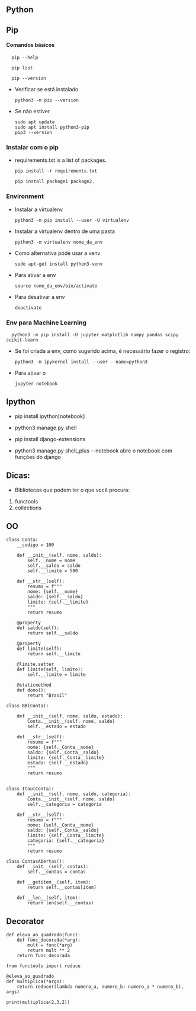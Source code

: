 ## Python

## Pip

#### Comandos básicos
      pip --help

      pip list
      
      pip --version

* Verificar se está instalado

      python3 -m pip --version

* Se não estiver

      sudo apt update
      sudo apt install python3-pip
      pip3 --version

### Instalar com o pip

- requirements.txt is a list of packages.

      pip install -r requirements.txt 

      pip install package1 package2.

### Environment

* Instalar a virtualenv

      python3 -m pip install --user -U virtualenv

* Instalar a virtualenv dentro de uma pasta

      python3 -m virtualenv nome_da_env

* Como alternativa pode usar a venv

      sudo apt-get install python3-venv

* Para ativar a env 

      source nome_da_env/bin/activate

* Para desativar a env

      deactivate
  
### Env para Machine Learning

      python3 -m pip install -U jupyter matplotlib numpy pandas scipy scikit-learn

* Se foi criada a env, como sugerido acima, é necessário fazer o registro:

      python3 -m ipykernel install --user --name=python3

* Para ativar o 
      
      jupyter notebook 

## Ipython

* pip install ipython[notebook]

* python3 manage.py shell

* pip install django-extensions

* python3 manage.py shell_plus --notebook
abre o notebook com funções do django


## Dicas:

* Bibliotecas que podem ter o que você procura:
      
1. functools
2. collections

## OO
```
class Conta:
    __codigo = 100

    def __init__(self, nome, saldo):
        self.__nome = nome
        self.__saldo = saldo
        self.__limite = 500

    def __str__(self):
        resumo = f"""
        nome: {self.__nome} 
        saldo: {self.__saldo} 
        limite: {self.__limite}
        """
        return resumo

    @property
    def saldo(self):
        return self.__saldo

    @property
    def limite(self):
        return self.__limite

    @limite.setter
    def limite(self, limite):
        self.__limite = limite

    @staticmethod
    def dono():
        return "Brasil"

class BB(Conta):
    
    def __init__(self, nome, saldo, estado):
        Conta.__init__(self, nome, saldo)
        self.__estado = estado

    def __str__(self):
        resumo = f"""
        nome: {self._Conta__nome} 
        saldo: {self._Conta__saldo} 
        limite: {self._Conta__limite}
        estado: {self.__estado}
        """
        return resumo
        

class Itau(Conta):
    def __init__(self, nome, saldo, categoria):
        Conta.__init__(self, nome, saldo)
        self.__categoria = categoria

    def __str__(self):
        resumo = f"""
        nome: {self._Conta__nome} 
        saldo: {self._Conta__saldo} 
        limite: {self._Conta__limite}
        categoria: {self.__categoria}
        """
        return resumo

class ContasAbertas():
    def __init__(self, contas):
        self.__contas = contas

    def __getitem__(self, item):
        return self.__contas[item]

    def __len__(self, item):
        return len(self.__contas)
```
## Decorator
```
def eleva_ao_quadrado(func):
    def func_decorada(*arg):
        mult = func(*arg)
        return mult ** 2
    return func_decorada

from functools import reduce

@eleva_ao_quadrado
def multiplica(*args):
    return reduce((lambda numero_a, numero_b: numero_a * numero_b), args)

print(multiplica(2,3,2))
```
